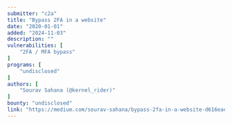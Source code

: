 ```yaml
---
submitter: "c2a"
title: "Bypass 2FA in a website"
date: "2020-01-01"
added: "2024-11-03"
description: ""
vulnerabilities: [
    "2FA / MFA bypass"
]
programs: [
    "undisclosed"
]
authors: [
    "Sourav Sahana (@kernel_rider)"
]
bounty: "undisclosed"
link: "https://medium.com/sourav-sahana/bypass-2fa-in-a-website-d616eaead1e3"
---
```




